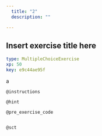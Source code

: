 ```yaml
---
  title: "2"
  description: ""

---
```

## Insert exercise title here

```yaml
type: MultipleChoiceExercise 
xp: 50 
key: e9c44ae95f   
```

a

`@instructions`


`@hint`


`@pre_exercise_code`

```{python}

```



`@sct`

```{python}

```





